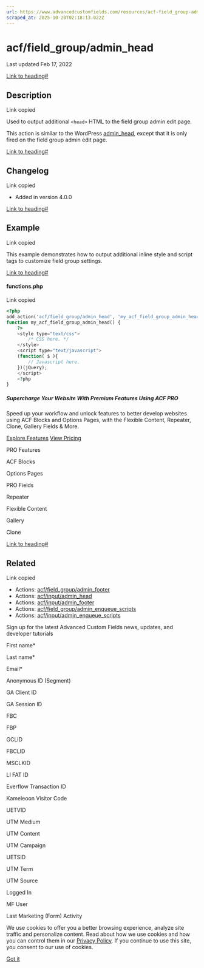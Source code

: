 ```yaml
---
url: https://www.advancedcustomfields.com/resources/acf-field_group-admin_head
scraped_at: 2025-10-20T02:18:13.022Z
---
```


# acf/field\_group/admin\_head

Last updated Feb 17, 2022

[Link to heading#](https://www.advancedcustomfields.com/resources/acf-field_group-admin_head/#description)

## Description

Link copied

Used to output additional `<head>` HTML to the field group admin edit page.

This action is similar to the WordPress [admin\_head](https://codex.wordpress.org/Plugin_API/Action_Reference/admin_head), except that it is only fired on the field group admin edit page.

[Link to heading#](https://www.advancedcustomfields.com/resources/acf-field_group-admin_head/#changelog)

## Changelog

Link copied

- Added in version 4.0.0

[Link to heading#](https://www.advancedcustomfields.com/resources/acf-field_group-admin_head/#example)

## Example

Link copied

This example demonstrates how to output additional inline style and script tags to customize field group settings.

[Link to heading#](https://www.advancedcustomfields.com/resources/acf-field_group-admin_head/#functionsphp)

#### functions.php

Link copied

```php
<?php
add_action('acf/field_group/admin_head', 'my_acf_field_group_admin_head');
function my_acf_field_group_admin_head() {
    ?>
    <style type="text/css">
        /* CSS here. */
    </style>
    <script type="text/javascript">
    (function( $ ){
        // Javascript here.
    })(jQuery);
    </script>
    <?php
}
```

##### Supercharge Your Website With Premium Features Using ACF PRO

Speed up your workflow and unlock features to better develop websites using ACF Blocks and Options Pages, with the Flexible Content, Repeater,
Clone, Gallery Fields & More.


[Explore Features](https://www.advancedcustomfields.com/pro/) [View Pricing](https://www.advancedcustomfields.com/pro/#pricing-table/)

PRO Features

ACF Blocks

Options Pages

PRO Fields

Repeater

Flexible Content

Gallery

Clone

[Link to heading#](https://www.advancedcustomfields.com/resources/acf-field_group-admin_head/#related)

## Related

Link copied

- Actions: [acf/field\_group/admin\_footer](https://www.advancedcustomfields.com/resources/acf-field_group-admin_footer/)
- Actions: [acf/input/admin\_head](https://www.advancedcustomfields.com/resources/acf-input-admin_head/)
- Actions: [acf/input/admin\_footer](https://www.advancedcustomfields.com/resources/acf-input-admin_footer/)
- Actions: [acf/field\_group/admin\_enqueue\_scripts](https://www.advancedcustomfields.com/resources/acf-field_group-admin_enqueue_scripts/)
- Actions: [acf/input/admin\_enqueue\_scripts](https://www.advancedcustomfields.com/resources/acf-input-admin_enqueue_scripts/)

Sign up for the latest Advanced Custom Fields news, updates, and developer tutorials

First name\*

Last name\*

Email\*

Anonymous ID (Segment)

GA Client ID

GA Session ID

FBC

FBP

GCLID

FBCLID

MSCLKID

LI FAT ID

Everflow Transaction ID

Kameleoon Visitor Code

UETVID

UTM Medium

UTM Content

UTM Campaign

UETSID

UTM Term

UTM Source

Logged In

MF User

Last Marketing (Form) Activity

We use cookies to offer you a better browsing experience, analyze site traffic and personalize content. Read about how we use cookies and how you can control them in our [Privacy Policy](https://wpengine.com/legal/privacy/). If you continue to use this site, you consent to our use of cookies.

[Got it](https://www.advancedcustomfields.com/resources/acf-field_group-admin_head/#)